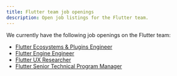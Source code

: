 ```yaml
---
title: Flutter team job openings
description: Open job listings for the Flutter team.
---
```


We currently have the following job openings on the Flutter team:

* [Flutter Ecosystems & Plugins Engineer](/jobs/ecosystem)
* [Flutter Engine Engineer](/jobs/engine)
* [Flutter UX Researcher](/jobs/uxr)
* [Flutter Senior Technical Program Manager](/jobs/tpm)

